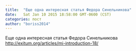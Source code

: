 ```yaml
---
title:  "Еще одна интересная статья Федора Cинельникова"
date:   Sat Jan 10 2015 18:58:00 GMT-0600 (CST)
categories: пост
author: "boriss2014"
---
```


Еще одна интересная статья Федора Cинельникова
http://exitum.org/articles/mi-introduction-18/